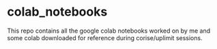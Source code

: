 # colab_notebooks

This repo contains all the google colab notebooks worked on by me and some colab downloaded for reference during corise/uplimit sessions.
